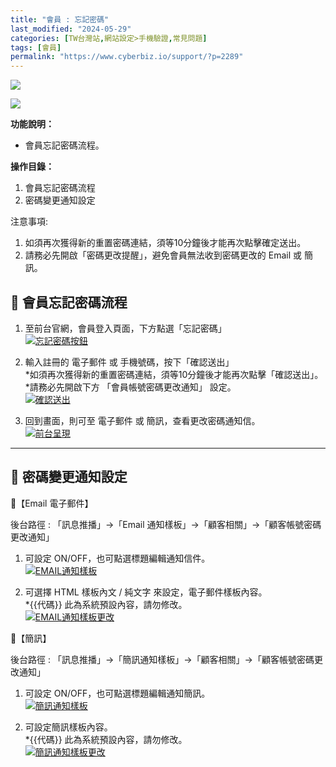 ```yaml
---
title: "會員 : 忘記密碼"
last_modified: "2024-05-29"
categories: [TW台灣站,網站設定>手機驗證,常見問題]
tags: [會員]
permalink: "https://www.cyberbiz.io/support/?p=2289"
---
```


![](https://www.cyberbiz.io/support/wp-content/uploads/適用站別.png)

[![](https://www.cyberbiz.io/support/wp-content/uploads/台灣站.png)](https://www.cyberbiz.io/support/?page_id=2490)

**功能說明：**  

* 會員忘記密碼流程。

**操作目錄：**

1. 會員忘記密碼流程
2. 密碼變更通知設定 

注意事項:  

1. 如須再次獲得新的重置密碼連結，須等10分鐘後才能再次點擊確定送出。
2. 請務必先開啟「密碼更改提醒」，避免會員無法收到密碼更改的 Email 或 簡訊。

## 📌 會員忘記密碼流程



1. 至前台官網，會員登入頁面，下方點選「忘記密碼」  
[![忘記密碼按鈕](https://www.cyberbiz.io/support/wp-content/uploads/會員-忘記密碼01.png)](https://www.cyberbiz.io/support/wp-content/uploads/會員-忘記密碼01.png)



2. 輸入註冊的 電子郵件 或 手機號碼，按下「確認送出」  
*如須再次獲得新的重置密碼連結，須等10分鐘後才能再次點擊「確認送出」。  
*請務必先開啟下方 「會員帳號密碼更改通知」 設定。  
[![確認送出](https://www.cyberbiz.io/support/wp-content/uploads/會員-忘記密碼02.png)](https://www.cyberbiz.io/support/wp-content/uploads/會員-忘記密碼02.png)



3. 回到畫面，則可至 電子郵件 或 簡訊，查看更改密碼通知信。  
[![前台呈現](https://www.cyberbiz.io/support/wp-content/uploads/會員-忘記密碼03.png)](https://www.cyberbiz.io/support/wp-content/uploads/會員-忘記密碼03.png)



* * *

## 📌 密碼變更通知設定


📍【Email 電子郵件】  

後台路徑 :  「訊息推播」→「Email 通知樣板」→「顧客相關」→「顧客帳號密碼更改通知」  


1. 可設定 ON/OFF，也可點選標題編輯通知信件。  
[![EMAIL通知樣板](https://www.cyberbiz.io/support/wp-content/uploads/會員-忘記密碼04.png)](https://www.cyberbiz.io/support/wp-content/uploads/會員-忘記密碼04.png)



2. 可選擇 HTML 樣板內文 / 純文字 來設定，電子郵件樣板內容。  
*{{代碼}} 此為系統預設內容，請勿修改。  
[![EMAIL通知樣板更改](https://www.cyberbiz.io/support/wp-content/uploads/會員-忘記密碼05.png)](https://www.cyberbiz.io/support/wp-content/uploads/會員-忘記密碼05.png)




📍【簡訊】  

後台路徑 :  「訊息推播」→「簡訊通知樣板」→「顧客相關」→「顧客帳號密碼更改通知」  


1. 可設定 ON/OFF，也可點選標題編輯通知簡訊。  
[![簡訊通知樣板](https://www.cyberbiz.io/support/wp-content/uploads/會員-忘記密碼06.png)](https://www.cyberbiz.io/support/wp-content/uploads/會員-忘記密碼06.png)



2. 可設定簡訊樣板內容。  
*{{代碼}} 此為系統預設內容，請勿修改。  
[![簡訊通知樣板更改](https://www.cyberbiz.io/support/wp-content/uploads/會員-忘記密碼07.png)](https://www.cyberbiz.io/support/wp-content/uploads/會員-忘記密碼07.png)



